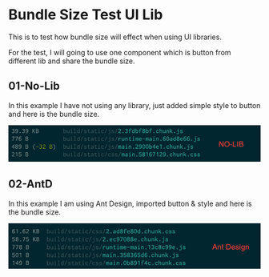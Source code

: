 # Bundle Size Test UI Lib

This is to test how bundle size will effect when using UI libraries.

For the test, I will going to use one component which is button from different lib and share the bundle size.

## 01-No-Lib

In this example I have not using any library, just added simple style to button and here is the bundle size.

![No Lib Bundle Size](img/01-no-lib.png)

## 02-AntD

In this example I am using Ant Design, imported button & style and here is the bundle size.

![No Lib Bundle Size](img/02-antd.png)
